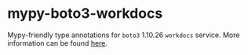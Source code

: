 # mypy-boto3-workdocs

Mypy-friendly type annotations for `boto3` 1.10.26 `workdocs` service.
More information can be found [here](https://github.com/vemel/mypy_boto3).